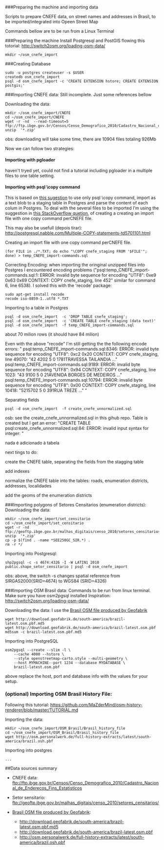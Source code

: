 ###Preparing the machine and importing data

Scripts to prepare CNEFE data, on street names and addresses in Brasil, to be imported/integrated into Opeen Street Map

Commands bellow are to be run from a Linux Terminal

###Preparing the machine 
Install Postgresql and PostGIS flowing this totorial: http://switch2osm.org/loading-osm-data/

```
mkdir ~/osm_cnefe_import
```
###Creating Database
```
sudo -u postgres createuser -s $USER
createdb osm_cnefe_import
psql -d osm_cnefe_import -c 'CREATE EXTENSION hstore; CREATE EXTENSION postgis;'
```



###Importing CNEFE data:
Still incomplete. Just some references bellow

Downloading the data:
```
mkdir ~/osm_cnefe_import/CNEFE
cd ~/osm_cnefe_import/CNEFE
wget -r -nd  --read-timeout=5 ftp://ftp.ibge.gov.br/Censos/Censo_Demografico_2010/Cadastro_Nacional_de_Enderecos_Fins_Estatisticos/
unzip  '*.zip'
```
obs: downloading will take some time, there are 10904 files  totaling 926Mb 

Now we can follow two strategies:

#### Importing with pgloader 

haven't tryed yet, could not find a tutorial including pgloader in a multiple files to one table setting. 

#### Importing with psql \copy command

This is based on [this sugestion](http://www.postgresonline.com/journal/archives/157-Import-fixed-width-data-into-PostgreSQL-with-just-psql.html) to use only psql \copy command, import as a text blob to a staging table in Postgres and parse the content of each colum in Postgres.  To deal with the several files to be imported I'm using the suggestion in [this StackOverflow quetion](http://stackoverflow.com/questions/12646305/efficient-way-to-import-a-lot-of-csv-files-into-postgresql-db), of creating a creating an import file with one copy command perCNEFE file. 

This may also be usefull (depois tirar): http://postgresql.nabble.com/Multiple-COPY-statements-td5701101.html


Creating an import file with one copy command perCNEFE file. 

```
(for FILE in ./*.TXT; do echo "\COPY cnefe_staging FROM '$FILE'"; done) > temp_CNEFE_import-commands.sql
```

Correcting Encoding:
when importing the oringinal unzipped files into Postgres I encountered encoding problems ("psql:temp_CNEFE_import-commands.sql:1: ERROR:  invalid byte sequence for encoding "UTF8": 0xe9 0x63 0x69
CONTEXT:  COPY cnefe_staging, line 452"  similar for command 6, line 6538). I solved this with the 'recode' package:
```
sudo apt-get install recode
recode iso-8859-1..utf8 *.TXT
```

Importing to a table in Postgres
```
psql -d osm_cnefe_import  -c 'DROP TABLE cnefe_staging';
psql -d osm_cnefe_import  -c 'CREATE TABLE cnefe_staging (data text)'
psql -d osm_cnefe_import  -f temp_CNEFE_import-commands.sql
```
about 70 milion rows (it should have 84 milion)


Even with the above "recode" I'm still getting the the following encode errors:
"
psql:temp_CNEFE_import-commands.sql:8346: ERROR:  invalid byte sequence for encoding "UTF8": 0xc2 0x20
CONTEXT:  COPY cnefe_staging, line 49070: "42 4202 5 0 1781TRAVESSA                                          TAILANDIA                         ..."
psql:temp_CNEFE_import-commands.sql:9189: ERROR:  invalid byte sequence for encoding "UTF8": 0x94
CONTEXT:  COPY cnefe_staging, line 1023: "43 9100 5 0   21AVENIDA                                           BORGES DE MEDEIROS                ..."
psql:temp_CNEFE_import-commands.sql:10794: ERROR:  invalid byte sequence for encoding "UTF8": 0x00
CONTEXT:  COPY cnefe_staging, line 10418: "5215702 5 0  391RUA                                               TREZE                             ..."
"


Separating fields
```
psql -d osm_cnefe_import  -f create_cnefe_unnormalized.sql
```
osb: see the create_cnefe_unnormalized.sql in this gihub repo. 
Table is created but I get an error:
"CREATE TABLE
psql:create_cnefe_unnormalized.sql:84: ERROR:  invalid input syntax for integer: "     

nada é adicionado à tabela

next tings to do: 

create the CNEFE table, separating the fields from the stagging table

add indexes

normalize the CNEFE table into the tables: roads, enumeration districts, addresses, localidades

add the geoms of the enumeration districts



###Importing polygons of Setores Censitarios (enumeration districts):
Downloading the data:
```
mkdir ~/osm_cnefe_import/set_censitario
cd ~/osm_cnefe_import/set_censitario
wget -r -nd ftp://geoftp.ibge.gov.br/malhas_digitais/censo_2010/setores_censitarios/
unzip  '*.zip'
cp -p $(find . -name *SEE250GC_SIR.*) . 
rm -r */
```

Importing into Postgresql:
```
shp2pgsql -c -s 4674:4326 -I -W LATIN1 2010  public.shape_setor_censitario | psql -d osm_cnefe_import
```
obs: above, the switch -s changes spatial reference from SIRGAS2000(SRID=4674)  to WGS84 (SRID=4326)


###Importing OSM Brasil data:
Commands to be run from linux terminal. Make sure you have osm2pgsql installed
Inspiration: http://switch2osm.org/loading-osm-data/



Downloading the data:
I use the [Brasil OSM file produced by Geofabrik](http://download.geofabrik.de/south-america/brazil.html)
```
wget http://download.geofabrik.de/south-america/brazil-latest.osm.pbf.md5
wget http://download.geofabrik.de/south-america/brazil-latest.osm.pbf
md5sum -c brazil-latest.osm.pbf.md5
```
Importing into PostgreSQL
```
osm2pgsql --create --slim -l \
    --cache 4000 --hstore \
    --style openstreetmap-carto.style --multi-geometry \
    --host MYMACHINE--port 1234 --database MYDATABASE \
    brazil-latest.osm.pbf
```
above replace the host, port and database info with the values for your setup. 





### (optional) Importing OSM Brasil History File:


Following this tutorial:  https://github.com/MaZderMind/osm-history-renderer/blob/master/TUTORIAL.md

Importing the data:
```
mkdir ~/osm_cnefe_import/OSM_Brasil/Brasil_history_file
cd ~/osm_cnefe_import/OSM_Brasil/Brasil_history_file
wget http://osm.personalwerk.de/full-history-extracts/latest/south-america/brazil.osh.pbf
```

Importing into postgres
```
...
```

##Data sources summary

* CNEFE data: ftp://ftp.ibge.gov.br/Censos/Censo_Demografico_2010/Cadastro_Nacional_de_Enderecos_Fins_Estatisticos

* Setor sensitario: ftp://geoftp.ibge.gov.br/malhas_digitais/censo_2010/setores_censitarios/

* [Brasil OSM file produced by Geofabrik](http://download.geofabrik.de/south-america/brazil.html):

  * http://download.geofabrik.de/south-america/brazil-latest.osm.pbf.md5
  * http://download.geofabrik.de/south-america/brazil-latest.osm.pbf
  * http://osm.personalwerk.de/full-history-extracts/latest/south-america/brazil.osh.pbf

